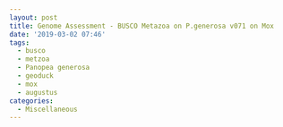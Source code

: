```yaml
---
layout: post
title: Genome Assessment - BUSCO Metazoa on P.generosa v071 on Mox
date: '2019-03-02 07:46'
tags: 
  - busco
  - metzoa
  - Panopea generosa
  - geoduck
  - mox
  - augustus
categories: 
  - Miscellaneous
---
```

